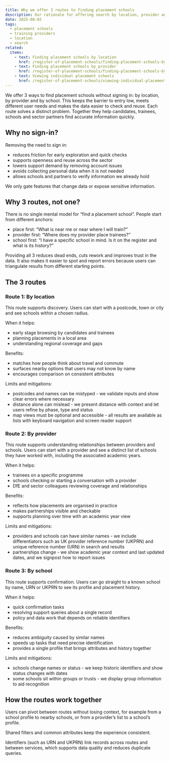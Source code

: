 ```yaml
---
title: Why we offer 3 routes to finding placement schools
description: Our rationale for offering search by location, provider and school without sign-in, with benefits, limits and how we will measure success
date: 2025-08-02
tags:
  - placement schools
  - training providers
  - location
  - search
related:
  items:
    - text: Finding placement schools by location
      href: /register-of-placement-schools/finding-placement-schools-by-location/
    - text: Finding placement schools by provider
      href: /register-of-placement-schools/finding-placement-schools-by-provider/
    - text: Viewing individual placement schools
      href: /register-of-placement-schools/viewing-individual-placement-schools/
---
```


We offer 3 ways to find placement schools without signing in: by location, by provider and by school. This keeps the barrier to entry low, meets different user needs and makes the data easier to check and reuse. Each route solves a distinct problem. Together they help candidates, trainees, schools and sector partners find accurate information quickly.

## Why no sign-in?

Removing the need to sign in:

- reduces friction for early exploration and quick checks
- supports openness and reuse across the sector
- lowers support demand by removing account issues
- avoids collecting personal data when it is not needed
- allows schools and partners to verify information we already hold

We only gate features that change data or expose sensitive information.

## Why 3 routes, not one?

There is no single mental model for “find a placement school”. People start from different anchors:

- place first: “What is near me or near where I will train?”
- provider first: “Where does my provider place trainees?”
- school first: “I have a specific school in mind. Is it on the register and what is its history?”

Providing all 3 reduces dead ends, cuts rework and improves trust in the data. It also makes it easier to spot and report errors because users can triangulate results from different starting points.

## The 3 routes

### Route 1: By location

This route supports discovery. Users can start with a postcode, town or city and see schools within a chosen radius.

When it helps:

- early stage browsing by candidates and trainees
- planning placements in a local area
- understanding regional coverage and gaps

Benefits:

- matches how people think about travel and commute
- surfaces nearby options that users may not know by name
- encourages comparison on consistent attributes

Limits and mitigations:

- postcodes and names can be mistyped - we validate inputs and show clear errors where necessary
- distance alone can mislead - we present distance with context and let users refine by phase, type and status
- map views must be optional and accessible - all results are available as lists with keyboard navigation and screen reader support

### Route 2: By provider

This route supports understanding relationships between providers and schools. Users can start with a provider and see a distinct list of schools they have worked with, including the associated academic years.

When it helps:

- trainees on a specific programme
- schools checking or starting a conversation with a provider
- DfE and sector colleagues reviewing coverage and relationships

Benefits:

- reflects how placements are organised in practice
- makes partnerships visible and checkable
- supports planning over time with an academic year view

Limits and mitigations:

- providers and schools can have similar names - we include differentiators such as UK provider reference number (UKPRN) and unique reference number (URN) in search and results
- partnerships change - we show academic year context and last updated dates, and we signpost how to report issues

### Route 3: By school

This route supports confirmation. Users can go straight to a known school by name, URN or UKPRN to see its profile and placement history.

When it helps:

- quick confirmation tasks
- resolving support queries about a single record
- policy and data work that depends on reliable identifiers

Benefits:

- reduces ambiguity caused by similar names
- speeds up tasks that need precise identification
- provides a single profile that brings attributes and history together

Limits and mitigations:

- schools change names or status - we keep historic identifiers and show status changes with dates
- some schools sit within groups or trusts - we display group information to aid recognition

## How the routes work together

Users can pivot between routes without losing context, for example from a school profile to nearby schools, or from a provider’s list to a school’s profile.

Shared filters and common attributes keep the experience consistent.

Identifiers (such as URN and UKPRN) link records across routes and between services, which supports data quality and reduces duplicate queries.
